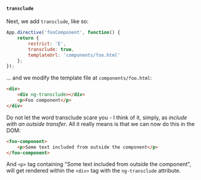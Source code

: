 #### `transclude`

Next, we add `transclude`, like so:

```javascript
App.directive('fooComponent', function() {
    return {
        restrict: 'E',
        transclude: true,
        templateUrl: 'components/foo.html'
    };
});
```

&hellip; and we modify the  template file at `components/foo.html`:

```html
<div>
    <div ng-transclude></div>
    <p>Foo component</p>
</div>
```

Do not let the word transclude scare you -
I think of it, simply, as *include with an outside transfer*.
All it really means is that we can now do this in the DOM:

```html
<foo-component>
    <p>Some text included from outside the component</p>
</foo-component>
```

And `<p>` tag containing "Some text included from outside the component",
will get rendered within the `<div>` tag with the `ng-transclude` attribute.
